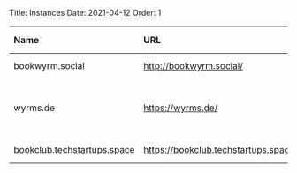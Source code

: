 Title: Instances
Date: 2021-04-12
Order: 1

| Name | URL | Admin contact | Open registration? | Theme |
| :--- | :-- | :------------ | :---------------- | :-------|
| bookwyrm.social | http://bookwyrm.social/ | mousereeve@riseup.net / [@tripofmice@friend.camp](https://friend.camp/@tripofmice) | ❌ | General |
| wyrms.de | https://wyrms.de/ | wyrms@tofuwabo.hu / [@tofuwabohu@subversive.zone](https://subversive.zone/@tofuwabohu) | ✅ | The Dispossessed (Le Guin) and everything else |
| bookclub.techstartups.space | https://bookclub.techstartups.space/ | advait.raykar@gmail.com / [@advait@techstartups.space](https://techstartups.space/@advait) | ✅ | Non-fiction |